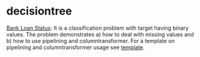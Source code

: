 # decisiontree
<a href=https://github.com/harnalashok/decisiontree/tree/master/Bank%20Loan%20Status>Bank Loan Status</a>: It is a classification problem with target having binary values. The problem demonstrates a) how to deal with missing values and b) how to use pipelining and columntransformer. For a template on pipelining and columntransformer usage see <a href=https://github.com/harnalashok/general/blob/master/data%20pipelining%20template.ipynb>template</a>.
